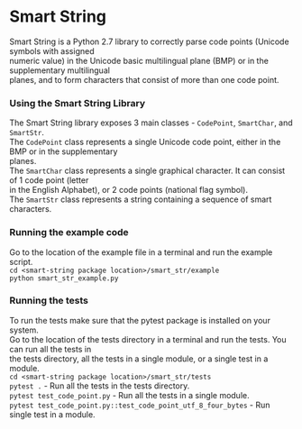 # Smart String
Smart String is a Python 2.7 library to correctly parse code points (Unicode symbols with assigned  
numeric value) in the Unicode basic multilingual plane (BMP) or in the supplementary multilingual  
planes, and to form characters that consist of more than one code point.  

### Using the Smart String Library
The Smart String library exposes 3 main classes - `CodePoint`, `SmartChar`, and `SmartStr`.  
The `CodePoint` class represents a single Unicode code point, either in the BMP or in the supplementary  
planes.  
The `SmartChar` class represents a single graphical character. It can consist of 1 code point (letter  
in the English Alphabet), or 2 code points (national flag symbol).  
The `SmartStr` class represents a string containing a sequence of smart characters.  

### Running the example code
Go to the location of the example file in a terminal and run the example script.  
`cd <smart-string package location>/smart_str/example`  
`python smart_str_example.py`  

### Running the tests
To run the tests make sure that the pytest package is installed on your system.  
Go to the location of the tests directory in a terminal and run the tests. You can run all the tests in  
the tests directory, all the tests in a single module, or a single test in a module.  
`cd <smart-string package location>/smart_str/tests`  
`pytest .` - Run all the tests in the tests directory.  
`pytest test_code_point.py` - Run all the tests in a single module.  
`pytest test_code_point.py::test_code_point_utf_8_four_bytes` - Run single test in a module.  
